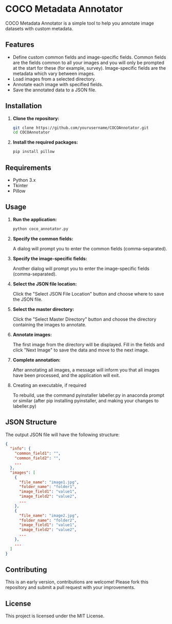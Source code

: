 # COCO Metadata Annotator

COCO Metadata Annotator is a simple tool to help you annotate image datasets with custom metadata.

## Features

- Define custom common fields and image-specific fields. Common fields are the fields common to all your images and you will only be prompted at the start for these (for example, survey). Image-specific fields are the metadata which vary between images.
- Load images from a selected directory.
- Annotate each image with specified fields.
- Save the annotated data to a JSON file.

## Installation

1. **Clone the repository:**

    ```sh
    git clone https://github.com/yourusername/COCOAnnotator.git
    cd COCOAnnotator
    ```

2. **Install the required packages:**

    ```sh
    pip install pillow
    ```

## Requirements

- Python 3.x
- Tkinter
- Pillow

## Usage

1. **Run the application:**

    ```sh
    python coco_annotator.py
    ```

2. **Specify the common fields:**

    A dialog will prompt you to enter the common fields (comma-separated).

3. **Specify the image-specific fields:**

    Another dialog will prompt you to enter the image-specific fields (comma-separated).

4. **Select the JSON file location:**

    Click the "Select JSON File Location" button and choose where to save the JSON file.

5. **Select the master directory:**

    Click the "Select Master Directory" button and choose the directory containing the images to annotate.

6. **Annotate images:**

    The first image from the directory will be displayed. Fill in the fields and click "Next Image" to save the data and move to the next image.

7. **Complete annotation:**

    After annotating all images, a message will inform you that all images have been processed, and the application will exit.

8. Creating an executable, if required

    To rebuild, use the command pyinstaller labeller.py in anaconda prompt or similar (after pip installing pyinstaller, and making your changes to labeller.py)

## JSON Structure

The output JSON file will have the following structure:

```json
{
  "info": {
    "common_field1": "",
    "common_field2": "",
    ...
  },
  "images": [
    {
      "file_name": "image1.jpg",
      "folder_name": "folder1",
      "image_field1": "value1",
      "image_field2": "value2",
      ...
    },
    {
      "file_name": "image2.jpg",
      "folder_name": "folder2",
      "image_field1": "value1",
      "image_field2": "value2",
      ...
    },
    ...
  ]
}
```

## Contributing

This is an early version, contributions are welcome! Please fork this repository and submit a pull request with your improvements.

## License

This project is licensed under the MIT License.



